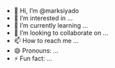 - 👋 Hi, I’m @marksiyado
- 👀 I’m interested in ...
- 🌱 I’m currently learning ...
- 💞️ I’m looking to collaborate on ...
- 📫 How to reach me ...
- 😄 Pronouns: ...
- ⚡ Fun fact: ...

<!---
marksiyado/marksiyado is a ✨ special ✨ repository because its `README.md` (this file) appears on your GitHub profile.
You can click the Preview link to take a look at your changes.
--->

